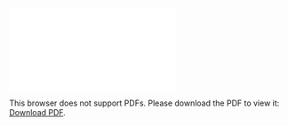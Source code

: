 <object data="christ-in-song/CIS1908pdfs/603.pdf" type="application/pdf" width="100%" height="1024px">
    <embed src="christ-in-song/CIS1908pdfs/603.pdf">
        <p>This browser does not support PDFs. Please download the PDF to view it: <a href="christ-in-song/CIS1908pdfs/603.pdf">Download PDF</a>.</p>
    </embed>
</object>
